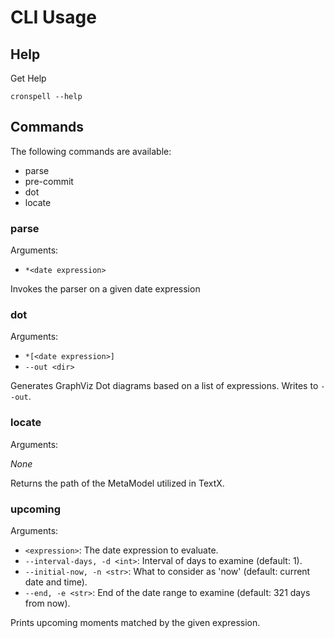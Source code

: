 # CLI Usage

## Help

Get Help

```shell
cronspell --help
```

## Commands

The following commands are available:

  * parse
  * pre-commit
  * dot
  * locate

### parse

Arguments:

  * `*<date expression>`

Invokes the parser on a given date expression


### dot

Arguments:

  * `*[<date expression>]`
  * `--out <dir>`

Generates GraphViz Dot diagrams based on a list of expressions. Writes to `--out`.

### locate

Arguments:

  *None*

Returns the path of the MetaModel utilized in TextX.


### upcoming

Arguments:

  * `<expression>`: The date expression to evaluate.
  * `--interval-days, -d <int>`: Interval of days to examine (default: 1).
  * `--initial-now, -n <str>`: What to consider as 'now' (default: current date and time).
  * `--end, -e <str>`: End of the date range to examine (default: 321 days from now).

Prints upcoming moments matched by the given expression.
